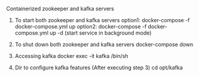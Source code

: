 Containerized zookeeper and kafka servers

1. To start both zookeeper and kafka servers
option1: docker-compose -f docker-compose.yml up
option2: docker-compose -f docker-compose.yml up -d (start service in background mode)

2. To shut down both zookeeper and kafka servers
docker-compose down

3. Accessing kafka
docker exec -it kafka /bin/sh

4. Dir to configure kafka features (After executing step 3)
cd opt/kafka